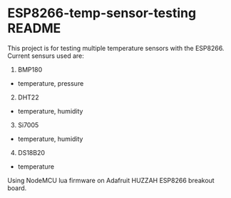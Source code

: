 # ESP8266-temp-sensor-testing README

This project is for testing multiple temperature sensors with the ESP8266. Current sensurs used are:

1. BMP180
  * temperature, pressure
2. DHT22
  * temperature, humidity
3. Si7005
  * temperature, humidity
4. DS18B20
  * temperature

Using NodeMCU lua firmware on Adafruit HUZZAH ESP8266 breakout board.
